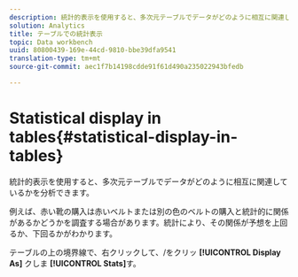 ```yaml
---
description: 統計的表示を使用すると、多次元テーブルでデータがどのように相互に関連しているかを分析できます。
solution: Analytics
title: テーブルでの統計表示
topic: Data workbench
uuid: 80800439-169e-44cd-9810-bbe39dfa9541
translation-type: tm+mt
source-git-commit: aec1f7b14198cdde91f61d490a235022943bfedb

---
```



# Statistical display in tables{#statistical-display-in-tables}

統計的表示を使用すると、多次元テーブルでデータがどのように相互に関連しているかを分析できます。

例えば、赤い靴の購入は赤いベルトまたは別の色のベルトの購入と統計的に関係があるかどうかを調査する場合があります。統計により、その関係が予想を上回るか、下回るかがわかります。

テーブルの上の境界線で、右クリックして、/をクリッ **[!UICONTROL Display As]** クしま **[!UICONTROL Stats]**&#x200B;す。
